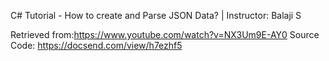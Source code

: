C# Tutorial - How to create and Parse JSON Data? | Instructor: Balaji S

Retrieved from:https://www.youtube.com/watch?v=NX3Um9E-AY0
Source Code: https://docsend.com/view/h7ezhf5
